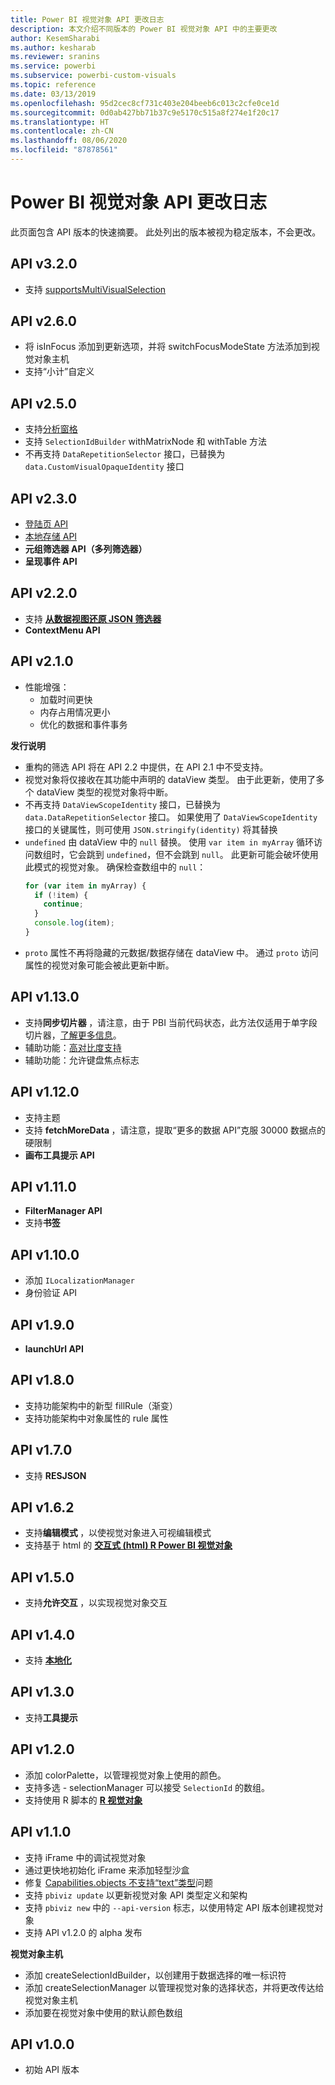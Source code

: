```yaml
---
title: Power BI 视觉对象 API 更改日志
description: 本文介绍不同版本的 Power BI 视觉对象 API 中的主要更改
author: KesemSharabi
ms.author: kesharab
ms.reviewer: sranins
ms.service: powerbi
ms.subservice: powerbi-custom-visuals
ms.topic: reference
ms.date: 03/13/2019
ms.openlocfilehash: 95d2cec8cf731c403e204beeb6c013c2cfe0ce1d
ms.sourcegitcommit: 0d0ab427bb71b37c9e5170c515a8f274e1f20c17
ms.translationtype: HT
ms.contentlocale: zh-CN
ms.lasthandoff: 08/06/2020
ms.locfileid: "87878561"
---
```

# <a name="power-bi-visuals-api-changelog"></a>Power BI 视觉对象 API 更改日志
此页面包含 API 版本的快速摘要。 此处列出的版本被视为稳定版本，不会更改。

## <a name="api-v320"></a>API v3.2.0
  * 支持 [supportsMultiVisualSelection](./supportsmultivisualselection-feature.md)

## <a name="api-v260"></a>API v2.6.0
  * 将 isInFocus 添加到更新选项，并将 switchFocusModeState 方法添加到视觉对象主机
  * 支持“小计”自定义

## <a name="api-v250"></a>API v2.5.0
  * 支持[分析窗格](./analytics-pane.md)
  * 支持 `SelectionIdBuilder` withMatrixNode 和 withTable 方法
  * 不再支持 `DataRepetitionSelector` 接口，已替换为 `data.CustomVisualOpaqueIdentity` 接口

## <a name="api-v230"></a>API v2.3.0
  * [登陆页 API](./landing-page.md)
  * [本地存储 API](./local-storage.md)
  * **元组筛选器 API（多列筛选器） [](./filter-api.md#the-tuple-filter-api-multi-column-filter)**
  * **呈现事件 API [](./event-service.md#render-events-in-power-bi-visuals)**

## <a name="api-v220"></a>API v2.2.0
  * 支持 **[从数据视图还原 JSON 筛选器](./filter-api.md#restore-the-json-filter-from-the-data-view)**
  * **ContextMenu API [](./context-menu.md)**

## <a name="api-v210"></a>API v2.1.0
  * 性能增强：
    * 加载时间更快
    * 内存占用情况更小
    * 优化的数据和事件事务  

**发行说明**
* 重构的筛选 API 将在 API 2.2 中提供，在 API 2.1 中不受支持。
* 视觉对象将仅接收在其功能中声明的 dataView 类型。 由于此更新，使用了多个 dataView 类型的视觉对象将中断。
* 不再支持 `DataViewScopeIdentity` 接口，已替换为 `data.DataRepetitionSelector` 接口。 如果使用了 `DataViewScopeIdentity` 接口的关键属性，则可使用 `JSON.stringify(identity)` 将其替换
* `undefined` 由 dataView 中的 `null` 替换。 使用 `var item in myArray` 循环访问数组时，它会跳到 `undefined`，但不会跳到 `null`。 此更新可能会破坏使用此模式的视觉对象。 确保检查数组中的 `null`：
   ```typescript
   for (var item in myArray) {
     if (!item) {
       continue;
     }
     console.log(item);
   }
   ```
* `proto` 属性不再将隐藏的元数据/数据存储在 dataView 中。 通过 `proto` 访问属性的视觉对象可能会被此更新中断。

## <a name="api-v1130"></a>API v1.13.0
* 支持**同步切片器 [](./enable-sync-slicers.md)** ，请注意，由于 PBI 当前代码状态，此方法仅适用于单字段切片器，[了解更多信息](/power-bi/desktop-slicers)。
* 辅助功能：[高对比度支持](./high-contrast-support.md) 
* 辅助功能：允许键盘焦点标志

## <a name="api-v1120"></a>API v1.12.0
* 支持主题
* 支持 **fetchMoreData [](./fetch-more-data.md)** ，请注意，提取“更多的数据 API”克服 30000 数据点的硬限制
* **画布工具提示 API [](./add-tooltips.md#add-report-page-tooltips)**

## <a name="api-v1110"></a>API v1.11.0
* **FilterManager API [](./filter-api.md)**
* 支持**书签 [](./bookmarks-support.md)** 

## <a name="api-v1100"></a>API v1.10.0
* 添加 `ILocalizationManager`
* 身份验证 API

## <a name="api-v190"></a>API v1.9.0
* **launchUrl API [](./launch-url.md)**

## <a name="api-v180"></a>API v1.8.0
* 支持功能架构中的新型 fillRule（渐变）
* 支持功能架构中对象属性的 rule 属性

## <a name="api-v170"></a>API v1.7.0
* 支持 **RESJSON [](./localization.md#resource-file)**

## <a name="api-v162"></a>API v1.6.2
* 支持**编辑模式 [](./advanced-edit-mode.md)** ，以使视觉对象进入可视编辑模式
* 支持基于 html 的 **[交互式 (html) R Power BI 视觉对象](https://github.com/Microsoft/PowerBI-visuals/blob/master/RVisualTutorial/CreateRHTML.md)**

## <a name="api-v150"></a>API v1.5.0
* 支持**允许交互 [](./visuals-interactions.md)** ，以实现视觉对象交互

## <a name="api-v140"></a>API v1.4.0
* 支持 **[本地化](./localization.md)**

## <a name="api-v130"></a>API v1.3.0
* 支持**工具提示 [](./add-tooltips.md)**

## <a name="api-v120"></a>API v1.2.0
* 添加 colorPalette，以管理视觉对象上使用的颜色。
* 支持多选 - selectionManager 可以接受 `SelectionId` 的数组。
* 支持使用 R 脚本的 **[R 视觉对象](https://github.com/Microsoft/PowerBI-visuals/blob/master/RVisualTutorial/CreateRHTML.md)**

## <a name="api-v110"></a>API v1.1.0
* 支持 iFrame 中的调试视觉对象
* 通过更快地初始化 iFrame 来添加轻型沙盒
* 修复 [Capabilities.objects 不支持“text”类型](https://github.com/Microsoft/PowerBI-visuals-tools/issues/12)问题
* 支持 `pbiviz update` 以更新视觉对象 API 类型定义和架构
* 支持 `pbiviz new` 中的 `--api-version` 标志，以使用特定 API 版本创建视觉对象
* 支持 API v1.2.0 的 alpha 发布

**视觉对象主机**
* 添加 createSelectionIdBuilder，以创建用于数据选择的唯一标识符
* 添加 createSelectionManager 以管理视觉对象的选择状态，并将更改传达给视觉对象主机
* 添加要在视觉对象中使用的默认颜色数组

## <a name="api-v100"></a>API v1.0.0
* 初始 API 版本
